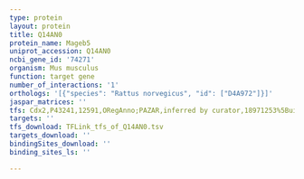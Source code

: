 ```yaml
---
type: protein
layout: protein
title: Q14AN0
protein_name: Mageb5
uniprot_accession: Q14AN0
ncbi_gene_id: '74271'
organism: Mus musculus
function: target gene
number_of_interactions: '1'
orthologs: '[{"species": "Rattus norvegicus", "id": ["D4A972"]}]'
jaspar_matrices: ''
tfs: Cdx2,P43241,12591,ORegAnno;PAZAR,inferred by curator,18971253%5Buid%5D+OR+26578589%5Buid%5D,No
targets: ''
tfs_download: TFLink_tfs_of_Q14AN0.tsv
targets_download: ''
bindingSites_download: ''
binding_sites_ls: ''

---
```

